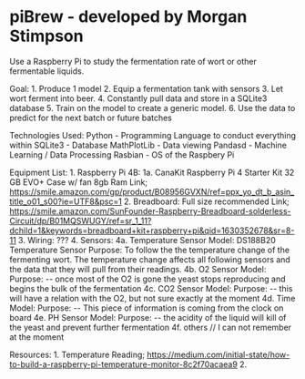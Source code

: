 # piBrew - developed by Morgan Stimpson
Use a Raspberry Pi to study the fermentation rate of wort or other fermentable liquids.

Goal:
    1. Produce 1 model
    2. Equip a fermentation tank with sensors
    3. Let wort ferment into beer.
    4. Constantly pull data and store in a SQLite3 database
    5. Train on the model to create a generic model.
    6. Use the data to predict for the next batch or future batches

Technologies Used:
    Python      - Programming Language to conduct everything within
    SQLite3     - Database
    MathPlotLib - Data viewing
    Pandasd     - Machine Learning / Data Processing
    Rasbian     - OS of the Raspbery Pi

Equipment List:
    1. Raspberry Pi 4B:
        1a. CanaKit Raspberry Pi 4 Starter Kit
            32 GB EVO+
            Case w/ fan
            8gb Ram
            Link; https://smile.amazon.com/gp/product/B08956GVXN/ref=ppx_yo_dt_b_asin_title_o01_s00?ie=UTF8&psc=1
    2. Breadboard:
        Full size recommended
        Link; https://smile.amazon.com/SunFounder-Raspberry-Breadboard-solderless-Circuit/dp/B01MQSWUGY/ref=sr_1_11?dchild=1&keywords=breadboard+kit+raspberry+pi&qid=1630352678&sr=8-11 
    3. Wiring:
        ???
    4. Sensors:
        4a. Temperature Sensor
            Model: DS188B20 Temperature Sensor
            Purpose: To follow the the temperature change of the fermenting wort. The temperature change affects all following sensors and the data that they will pull from their readings.
        4b. O2 Sensor 
            Model:
            Purpose:
            -- once most of the O2 is gone the yeast stops reproducing and begins the bulk of the     fermentation
        4c. CO2 Sensor
            Model:
            Purpose: 
            -- this will have a relation with the O2, but not sure exactly at the moment
        4d. Time
            Model:
            Purpose:
            -- This piece of information is coming from the clock on board
        4e. PH Sensor
            Model:
            Purpose: 
            -- the acidity of the liquid will kill of the yeast and prevent further fermentation
        4f. others // I can not remember at the moment

Resources:
    1. Temperature Reading;
        https://medium.com/initial-state/how-to-build-a-raspberry-pi-temperature-monitor-8c2f70acaea9
    2. 
